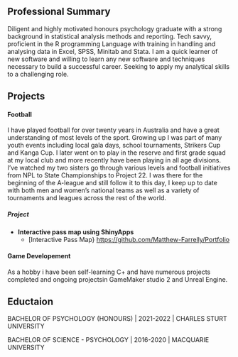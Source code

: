 ## Professional Summary
Diligent and highly motivated honours psychology graduate with a strong background in statistical analysis methods and reporting. Tech savvy, proficient in the R programming Language with training in handling and analysing data in Excel, SPSS, Minitab and Stata. I am a quick learner of new software and willing to learn any new software and techniques necessary to build a successful career. Seeking to apply my analytical skills to a challenging role.

## Projects

#### Football
I have played football for over twenty years in Australia and have a great understanding of most levels of the sport. Growing up I was part of many youth events including local gala days, school tournaments, Strikers Cup and Kanga Cup. I later went on to play in the reserve and first grade squad at my local club and more recently have been playing in all age divisions. I’ve watched my two sisters go through various levels and football initiatives from NPL to State Championships to Project 22. I was there for the beginning of the A-league and still follow it to this day, I keep up to date with both men and women’s national teams as well as a variety of tournaments and leagues across the rest of the world.
##### Project
- <b>Interactive pass map using ShinyApps</b>
  - [Interactive Pass Map} https://github.com/Matthew-Farrelly/Portfolio

  
#### Game Developement
As a hobby i have been self-learning C+ and have numerous projects completed and ongoing projectsin GameMaker studio 2 and Unreal Engine.

## Eductaion

BACHELOR OF PSYCHOLOGY (HONOURS) | 2021-2022 | CHARLES STURT UNIVERSITY

BACHELOR OF SCIENCE - PSYCHOLOGY | 2016-2020 | MACQUARIE UNIVERSITY
